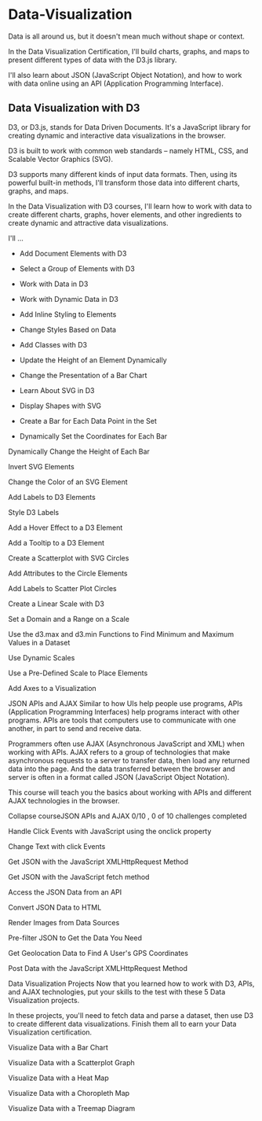 # Data-Visualization
Data is all around us, but it doesn't mean much without shape or context.

In the Data Visualization Certification, I'll build charts, graphs, and maps to present different types of data with the D3.js library.

I'll also learn about JSON (JavaScript Object Notation), and how to work with data online using an API (Application Programming Interface).

## Data Visualization with D3
D3, or D3.js, stands for Data Driven Documents. It's a JavaScript library for creating dynamic and interactive data visualizations in the browser.

D3 is built to work with common web standards – namely HTML, CSS, and Scalable Vector Graphics (SVG).

D3 supports many different kinds of input data formats. Then, using its powerful built-in methods, I'll transform those data into different charts, graphs, and maps.

In the Data Visualization with D3 courses, I'll learn how to work with data to create different charts, graphs, hover elements, and other ingredients to create dynamic and attractive data visualizations.

I'll ...
* Add Document Elements with D3
 
* Select a Group of Elements with D3
 
* Work with Data in D3
 
* Work with Dynamic Data in D3
 
* Add Inline Styling to Elements
 
* Change Styles Based on Data
 
* Add Classes with D3
 
* Update the Height of an Element Dynamically
 
* Change the Presentation of a Bar Chart
 
* Learn About SVG in D3
 
* Display Shapes with SVG
 
* Create a Bar for Each Data Point in the Set
 
* Dynamically Set the Coordinates for Each Bar
 
Dynamically Change the Height of Each Bar
 
Invert SVG Elements
 
Change the Color of an SVG Element
 
Add Labels to D3 Elements
 
Style D3 Labels
 
Add a Hover Effect to a D3 Element
 
Add a Tooltip to a D3 Element
 
Create a Scatterplot with SVG Circles
 
Add Attributes to the Circle Elements
 
Add Labels to Scatter Plot Circles
 
Create a Linear Scale with D3
 
Set a Domain and a Range on a Scale
 
Use the d3.max and d3.min Functions to Find Minimum and Maximum Values in a Dataset
 
Use Dynamic Scales
 
Use a Pre-Defined Scale to Place Elements
 
Add Axes to a Visualization

JSON APIs and AJAX
Similar to how UIs help people use programs, APIs (Application Programming Interfaces) help programs interact with other programs. APIs are tools that computers use to communicate with one another, in part to send and receive data.

Programmers often use AJAX (Asynchronous JavaScript and XML) when working with APIs. AJAX refers to a group of technologies that make asynchronous requests to a server to transfer data, then load any returned data into the page. And the data transferred between the browser and server is often in a format called JSON (JavaScript Object Notation).

This course will teach you the basics about working with APIs and different AJAX technologies in the browser.


Collapse courseJSON APIs and AJAX
0/10
, 0 of 10 challenges completed
 
Handle Click Events with JavaScript using the onclick property
 
Change Text with click Events
 
Get JSON with the JavaScript XMLHttpRequest Method
 
Get JSON with the JavaScript fetch method
 
Access the JSON Data from an API
 
Convert JSON Data to HTML
 
Render Images from Data Sources
 
Pre-filter JSON to Get the Data You Need
 
Get Geolocation Data to Find A User's GPS Coordinates
 
Post Data with the JavaScript XMLHttpRequest Method



Data Visualization Projects
Now that you learned how to work with D3, APIs, and AJAX technologies, put your skills to the test with these 5 Data Visualization projects.

In these projects, you'll need to fetch data and parse a dataset, then use D3 to create different data visualizations. Finish them all to earn your Data Visualization certification.

Visualize Data with a Bar Chart
 
Visualize Data with a Scatterplot Graph
 
Visualize Data with a Heat Map
 
Visualize Data with a Choropleth Map
 
Visualize Data with a Treemap Diagram

